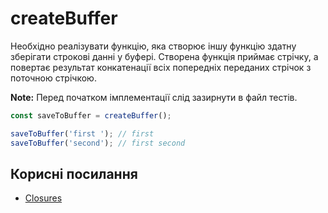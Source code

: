 # createBuffer

Необхідно реалізувати функцію, яка створює іншу функцію здатну зберігати строкові
данні у буфері. Створена функція приймає стрічку, а повертає результат конкатенації
всіх попередніх переданих стрічок з поточною стрічкою. 

**Note:** Перед початком імплементації слід зазирнути в файл тестів.

```js
const saveToBuffer = createBuffer();

saveToBuffer('first '); // first
saveToBuffer('second'); // first second
```

## Корисні посилання

* [Closures](https://developer.mozilla.org/en-US/docs/Web/JavaScript/Closures)
